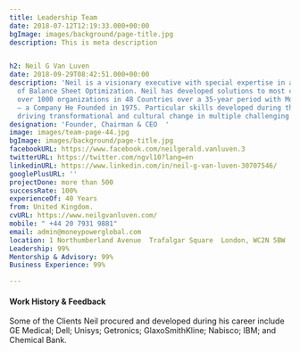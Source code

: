 ```yaml
---
title: Leadership Team
date: 2018-07-12T12:19:33.000+00:00
bgImage: images/background/page-title.jpg
description: This is meta description


h2: Neil G Van Luven
date: 2018-09-29T08:42:51.000+00:00
description: 'Neil is a visionary executive with special expertise in all aspects
  of Balance Sheet Optimization. Neil has developed solutions to most challenges facing
  over 1000 organizations in 48 Countries over a 35-year period with Moneypower International
  – a Company He Founded in 1975. Particular skills developed during this period included
  driving transformational and cultural change in multiple challenging jurisdictions. '
designation: 'Founder, Chairman & CEO  '
image: images/team-page-44.jpg
bgImage: images/background/page-title.jpg
facebookURL: https://www.facebook.com/neilgerald.vanluven.3
twitterURL: https://twitter.com/ngvl10?lang=en
linkedinURL: https://www.linkedin.com/in/neil-g-van-luven-30707546/
googlePlusURL: ''
projectDone: more than 500
successRate: 100%
experienceOf: 40 Years
from: United Kingdom.
cvURL: https://www.neilgvanluven.com/
mobile: " +44 20 7931 9881"
email: admin@moneypowerglobal.com
location: 1 Northumberland Avenue  Trafalgar Square  London, WC2N 5BW  UK.
Leadership: 99%
Mentorship & Advisory: 99%
Business Experience: 99%

---
```

#### Work History  & Feedback

Some of the Clients Neil procured and developed during his career include GE Medical; Dell; Unisys; Getronics; GlaxoSmithKline; Nabisco; IBM; and Chemical Bank.
